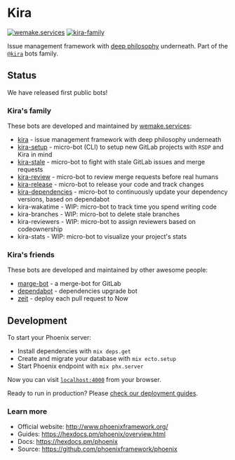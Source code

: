 # Kira

[![wemake.services](https://img.shields.io/badge/%20-wemake.services-green.svg?label=%20&logo=data%3Aimage%2Fpng%3Bbase64%2CiVBORw0KGgoAAAANSUhEUgAAABAAAAAQCAMAAAAoLQ9TAAAABGdBTUEAALGPC%2FxhBQAAAAFzUkdCAK7OHOkAAAAbUExURQAAAAAAAAAAAAAAAAAAAAAAAAAAAAAAAP%2F%2F%2F5TvxDIAAAAIdFJOUwAjRA8xXANAL%2Bv0SAAAADNJREFUGNNjYCAIOJjRBdBFWMkVQeGzcHAwksJnAPPZGOGAASzPzAEHEGVsLExQwE7YswCb7AFZSF3bbAAAAABJRU5ErkJggg%3D%3D)](https://wemake.services)
[![kira-family](https://img.shields.io/badge/kira-family-pink.svg)](https://github.com/wemake-services/kira)

Issue management framework with [deep philosophy](https://wemake.services/meta/) underneath.
Part of the [`@kira`](https://github.com/wemake-services/kira) bots family.


## Status

We have released first public bots!

### Kira's family

These bots are developed and maintained by [wemake.services](https://wemake-services):

- [kira](https://github.com/wemake-services/kira) - issue management framework with deep philosophy underneath
- [kira-setup](https://github.com/wemake-services/kira-setup) - micro-bot (CLI) to setup new GitLab projects with `RSDP` and Kira in mind
- [kira-stale](https://github.com/wemake-services/kira-stale) - micro-bot to fight with stale GitLab issues and merge requests
- [kira-review](https://github.com/wemake-services/kira-review) - micro-bot to review merge requests before real humans
- [kira-release](https://github.com/wemake-services/kira-release) - micro-bot to release your code and track changes
- [kira-dependencies](https://github.com/wemake-services/kira-dependencies) - micro-bot to continuously update your dependency versions, based on dependabot
- kira-wakatime - WIP: micro-bot to track time you spend writing code
- kira-branches - WIP: micro-bot to delete stale branches
- kira-reviewers - WIP: micro-bot to assign reviewers based on codeownership 
- kira-stats - WIP: micro-bot to visualize your project's stats 

### Kira's friends

These bots are developed and maintained by other awesome people:

- [marge-bot](https://github.com/smarkets/marge-bot) - a merge-bot for GitLab
- [dependabot](https://github.com/dependabot/dependabot-script) - dependencies upgrade bot
- [zeit](https://zeit.co/docs/v2/integrations/now-for-gitlab) - deploy each pull request to Now

## Development

To start your Phoenix server:

  * Install dependencies with `mix deps.get`
  * Create and migrate your database with `mix ecto.setup`
  * Start Phoenix endpoint with `mix phx.server`

Now you can visit [`localhost:4000`](http://localhost:4000) from your browser.

Ready to run in production? Please [check our deployment guides](https://hexdocs.pm/phoenix/deployment.html).

### Learn more

  * Official website: http://www.phoenixframework.org/
  * Guides: https://hexdocs.pm/phoenix/overview.html
  * Docs: https://hexdocs.pm/phoenix
  * Source: https://github.com/phoenixframework/phoenix
